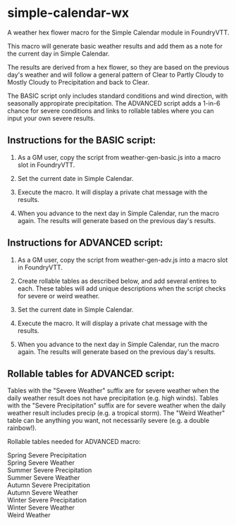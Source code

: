 # simple-calendar-wx
A weather hex flower macro for the Simple Calendar module in FoundryVTT.

This macro will generate basic weather results and add them as a note for the current day in Simple Calendar.

The results are derived from a hex flower, so they are based on the previous day's weather and will follow a general pattern of Clear to Partly Cloudy to Mostly Cloudy to Precipitation and back to Clear.

The BASIC script only includes standard conditions and wind direction, with seasonally appropirate precipitation. The ADVANCED script adds a 1-in-6 chance for severe conditions and links to rollable tables where you can input your own severe results.

## Instructions for the BASIC script:

1. As a GM user, copy the script from weather-gen-basic.js into a macro slot in FoundryVTT.

2. Set the current date in Simple Calendar.

3. Execute the macro. It will display a private chat message with the results.

4. When you advance to the next day in Simple Calendar, run the macro again. The results will generate based on the previous day's results.

## Instructions for ADVANCED script:

1. As a GM user, copy the script from weather-gen-adv.js into a macro slot in FoundryVTT.

2. Create rollable tables as described below, and add several entires to each. These tables will add unique descriptions when the script checks for severe or weird weather.

3. Set the current date in Simple Calendar.

4. Execute the macro. It will display a private chat message with the results.

5. When you advance to the next day in Simple Calendar, run the macro again. The results will generate based on the previous day's results.

## Rollable tables for ADVANCED script:

Tables with the "Severe Weather" suffix are for severe weather when the daily weather result does not have precipitation (e.g. high winds). Tables with the "Severe Precipitation" suffix are for severe weather when the daily weather result includes precip (e.g. a tropical storm). The "Weird Weather" table can be anything you want, not necessarily severe (e.g. a double rainbow!).

Rollable tables needed for ADVANCED macro:

Spring Severe Precipitation  
Spring Severe Weather  
Summer Severe Precipitation  
Summer Severe Weather  
Autumn Severe Precipitation  
Autumn Severe Weather  
Winter Severe Precipitation  
Winter Severe Weather  
Weird Weather  
